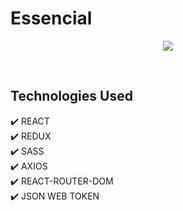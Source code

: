 # Essencial

<p align="center">
  <kbd>
    <img src="./Essencial/src/media/brancheok.jpg"></img>
  </kbd>
</p>

&nbsp;

## Technologies Used

✔️ REACT\
✔️ REDUX\
✔️ SASS\
✔️ AXIOS\
✔️ REACT-ROUTER-DOM\
✔️ JSON WEB TOKEN